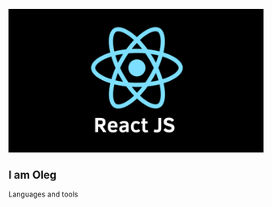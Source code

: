 ![Header](https://github.com/Oleg655/oleg655/blob/main/assets/reactJs.png)

## I am Oleg

Languages and tools